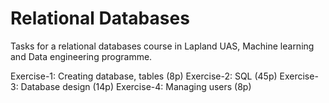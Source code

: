 # Relational Databases
Tasks for a relational databases course in Lapland UAS, Machine learning and Data engineering programme.

Exercise-1: Creating database, tables (8p)
Exercise-2: SQL (45p)
Exercise-3: Database design (14p)
Exercise-4: Managing users (8p)
